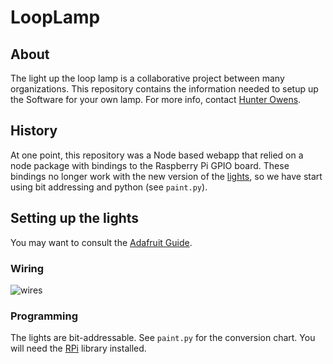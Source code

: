 # LoopLamp

## About
The light up the loop lamp is a collaborative project between many organizations. This repository contains the information needed to setup up the Software for your own lamp. For more info, contact [Hunter Owens](mailto://hunter@hunterowens.net).


## History
At one point, this repository was a Node based webapp that relied on a node package with bindings to the Raspberry Pi GPIO board. These bindings no longer work with the new version of the [lights](http://www.adafruit.com/product/306), so we have start using bit addressing and python (see `paint.py`). 

## Setting up the lights
You may want to consult the [Adafruit Guide](https://learn.adafruit.com/digital-led-strip).

### Wiring
![wires](https://learn.adafruit.com/system/assets/assets/000/001/589/medium800/raspberry_pi_diagram.png?1396774138)

### Programming
The lights are bit-addressable. See `paint.py` for the conversion chart. You will need the [RPi](https://pypi.python.org/pypi/RPi.GPIO) library installed. 
